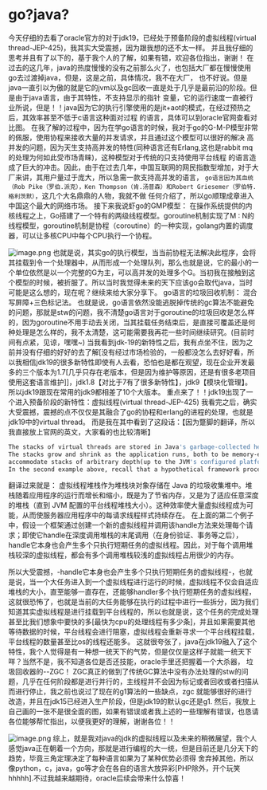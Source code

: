 # go?java?
今天仔细的去看了oracle官方的对于jdk19，已经处于预备阶段的虚拟线程(virtual thread-JEP-425)，我其实大受震撼，因为跟我想的还不太一样。
并且我仔细的思考并且有了以下的，基于我个人的了解，如果有错，欢迎各位指出，谢谢！
在过去的这几年，java的热度慢慢的没有之前那么火了，也包括大厂都在慢慢使用go去过渡掉java，但是，这是之前，具体情况，我不在大厂，
也不好说。但是java一直引以为傲的就是它的jvm以及gc回收一直是处于几乎是最前沿的阶段。但是由于java语言，由于其特性，不支持显示的指针
变量，它的运行速度一直被行业所说，但是！！java因为它的执行引擎使用的是jit+aot的模式，在经过预热之后，其效率甚至不低于c语言这种面对过程
的语言，具体可以到oracle官网查看对比图。
在我了解的过程中，因为在学go语言的时候，我对于go的G-M-P模型非常的佩服，使用协程来接收大量的并发请求，并且通过这个模型可以很好的解决
高并发的问题，因为天生支持高并发的特性(同种语言还有Erlang,这也是rabbit mq的处理为何如此受市场青睐)，这种模型对于传统的只支持使用平台线程
的语言造成了巨大的冲击。因此，由于在过去几年，中国互联网的网民指数型增加，对于大厂来讲，其用户量过于庞大，所以急需一款支持高并发的语言，
`go语言因为其血统（Rob Pike（罗伯.派克），Ken Thompson（肯.汤普森）和Robert Griesemer（罗伯特.格利茨默）`，这几个大名鼎鼎的人物，我就不做
任何介绍了，所以go顺理成章进入中国这个最大的网络市场。
接下来我说虾go的GMP模型：
在操作系统提供的内核线程之上，Go搭建了一个特有的两级线程模型。goroutine机制实现了M : N的线程模型，goroutine机制是协程（coroutine）的一种实现，golang内置的调度器，可以让多核CPU中每个CPU执行一个协程。

![image.png](http://119.23.46.213/static/img/7cd380ff59d4ab8c8f8b39877117b280.image.png)
也就是说，其实go的执行模型，当当前协程无法解决此程序，会将其挂载到令一个处理器中，从而形成一个处理队列，那么也就是说，它的最小的一个单位依然是以一个完整的G为主，可以高并发的处理多个G。当初我在接触到这个模型的时候，被折服了。所以当时我觉得未来的天下应该go会取代java，当时可能是这么想的，现在呢？继续来给大家分享下。
go语言的垃圾回收机制：  混合写屏障+三色标记法。
也就是说，go语言依然没能逃脱掉传统的gc算法不能避免的问题，那就是stw的问题，我不清楚go语言对于goroutine的垃圾回收是怎么样的，因为goroutine不用手动去关闭，当其挂载任务结束后，是直接可覆盖还是何种处理是怎么样的，我不太清楚，这可能需要我再花一些时间继续研究。(目前时间有点紧，见谅，嘿嘿~)
当我看到jdk-19的新特性之后，我有点坐不住，因为之前并没有仔细的好好的去了解[没有经过市场检验的，一般都没怎么去好好看，所以我相信jdk19的很多新特性即使有人去看，恐怕也是都在观望，现在企业开发最多的三个版本为1.7[几乎只存在老版本，但是因为维护等原因，还是有很多老项目使用这套语言维护]]，jdk1.8【对比于7有了很多新特性】，jdk9【模块化管理】。所以jdk19跟现在常用的jdk9都相差了10个大版本。
重点来了！！jdk19出现了一个进入预备阶段的新特性：虚拟线程(virtual thread-JEP-425)
我看完之后，确实大受震撼，震撼的点不仅仅是其融合了go的协程和erlang的进程的处理，也就是jdk19中的virtual thread。
而是我在其中看到了这段话：【因为蹩脚的翻译，所以我直接放上官网的英文，大家看的也比较清晰】

~~~makefile
The stacks of virtual threads are stored in Java's garbage-collected heap as stack chunk objects.
The stacks grow and shrink as the application runs, both to be memory-efficient and to 
accommodate stacks of arbitrary depth(up to the JVM's configured platform thread stack size). This efficiency is what enables a large number of virtual threads, and thus the continued viability of the thread-per-request style in server applications.
In the second example above, recall that a hypothetical framework processes each request by creating a new virtual thread and calling the handle method; even if it calls handle at the end of a deep call stack (after authentication, transactions, etc.), handle itself spawns multiple virtual threads that only perform short-lived tasks. Therefore, for each virtual thread with a deep call stack, there will be multiple virtual threads with shallow call stacks consuming little memory.
~~~
翻译过来就是：
虚拟线程堆栈作为堆栈块对象存储在 Java 的垃圾收集堆中。堆栈随着应用程序的运行而增长和缩小，既是为了节省内存，又是为了适应任意深度的堆栈（直到 JVM 配置的平台线程堆栈大小）。这种效率使大量虚拟线程成为可能，从而使服务器应用程序中的每请求线程样式持续存在。
在上面的第二个例子中，假设一个框架通过创建一个新的虚拟线程并调用该handle方法来处理每个请求；即使它handle在深度调用堆栈的末尾调用（在身份验证、事务等之后），handle它本身也会产生多个只执行短期任务的虚拟线程。因此，对于每个调用堆栈较深的虚拟线程，都会有多个调用堆栈较浅的虚拟线程占用很少的内存。

所以大受震撼，-handle它本身也会产生多个只执行短期任务的虚拟线程-，也就是说，当一个大任务进入到一个虚拟线程进行运行的时候，虚拟线程不仅会自适应堆栈的大小，直至能够一直存在，还能够handler多个执行短期任务的虚拟线程，这就很恐怖了，也就是当前的大任务能够在执行的过程中进行一些拆分，因为我们知道其实虚拟线程是进行挂载到平台线程的，所以也就是说，这个任务的完成处理甚至比我们想象中要快的多[最快为cpu的处理线程有多少条]，并且如果需要其他等待数据的时候，平台线程会进行阻塞，虚拟线程会重新寻求一个平台线程挂载，平台线程的数量甚至比os的线程还能多。
这就很夸张了，java在jdk19融入了这个特性，我个人觉得是有一种想一统天下的气势，但是仅仅是这样子就能一统天下咩？当然不是，我不知道各位是否还技能，oracle手里还把握着一个大杀器，
垃圾回收器的--ZGC！
ZGC真正的做到了传统GC算法中没有办法处理的stw的问题，几乎在任何阶段都是进行并行的，主线程并不会因为标记或者回收或者扫描从而进行停止，我之前也说过了现在的g1算法的一些缺点，zgc
就能够很好的进行改造，并且在jdk15已经进入生产阶段，但是jdk19的默认gc还是g1.
然后，我放上自己画的一张不是很全面的图，如果有错误或者我上述的一些理解有错误，也恳请各位能够帮忙指出，以便我更好的理解，谢谢各位！！

![image.png](http://119.23.46.213/static/img/6b005a6b341d9690258e48d55b0e3852.image.png)
综上，就是我对java的jdk的虚拟线程以及未来的稍微展望，我个人感觉java正在朝着一个方向，那就是进行编程的大一统，但是目前还是几分天下的趋势，毕竟三角定理决定了每种语言如果为了某种优势必须得
舍弃掉其他，所以像python，c，java，go等才会在各自的语言大放异彩[PHP除外，开个玩笑hhhhh].不过我越来越期待，oracle后续会带来什么惊喜！

<!-- more -->
